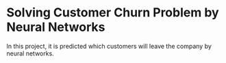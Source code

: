 # Solving Customer Churn Problem by Neural Networks

In this project, it is predicted which customers will leave the company by neural networks. 
